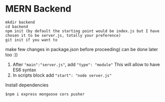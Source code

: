 # MERN Backend
```
mkdir backend
cd backend
npm init (by default the starting point would be index.js but I have chosen it to be server.js, totally your preference)
git init if you want to
```
make few changes in package.json before proceeding( can be done later too :))
1. After `"main":"server.js"`, add `"type": "module"`
    This will allow to have ES6 syntax
2. In scripts block add `"start": "node server.js"`

Install dependencies
```
$npm i express mongoose cors pusher
```